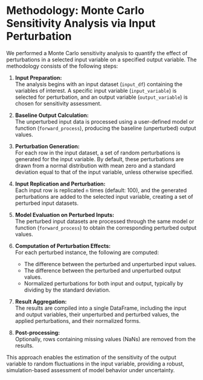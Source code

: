 # Methodology: Monte Carlo Sensitivity Analysis via Input Perturbation

We performed a Monte Carlo sensitivity analysis to quantify the effect of perturbations in a selected input variable on a specified output variable. The methodology consists of the following steps:

1. **Input Preparation:**  
   The analysis begins with an input dataset (`input_df`) containing the variables of interest. A specific input variable (`input_variable`) is selected for perturbation, and an output variable (`output_variable`) is chosen for sensitivity assessment.

2. **Baseline Output Calculation:**  
   The unperturbed input data is processed using a user-defined model or function (`forward_process`), producing the baseline (unperturbed) output values.

3. **Perturbation Generation:**  
   For each row in the input dataset, a set of random perturbations is generated for the input variable. By default, these perturbations are drawn from a normal distribution with mean zero and a standard deviation equal to that of the input variable, unless otherwise specified.

4. **Input Replication and Perturbation:**  
   Each input row is replicated `n` times (default: 100), and the generated perturbations are added to the selected input variable, creating a set of perturbed input datasets.

5. **Model Evaluation on Perturbed Inputs:**  
   The perturbed input datasets are processed through the same model or function (`forward_process`) to obtain the corresponding perturbed output values.

6. **Computation of Perturbation Effects:**  
   For each perturbed instance, the following are computed:
   - The difference between the perturbed and unperturbed input values.
   - The difference between the perturbed and unperturbed output values.
   - Normalized perturbations for both input and output, typically by dividing by the standard deviation.

7. **Result Aggregation:**  
   The results are compiled into a single DataFrame, including the input and output variables, their unperturbed and perturbed values, the applied perturbations, and their normalized forms.

8. **Post-processing:**  
   Optionally, rows containing missing values (NaNs) are removed from the results.

This approach enables the estimation of the sensitivity of the output variable to random fluctuations in the input variable, providing a robust, simulation-based assessment of model behavior under uncertainty.
